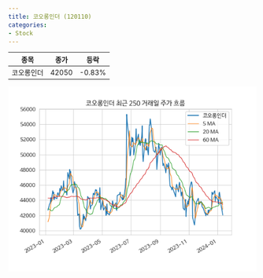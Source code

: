 ```yaml
---
title: 코오롱인더 (120110)
categories:
- Stock
---
```


|종목|종가|등락|
|----|----|----|
|코오롱인더|42050|-0.83%|

<!-- more -->

![120110](/assets/images/stock/120110.png)